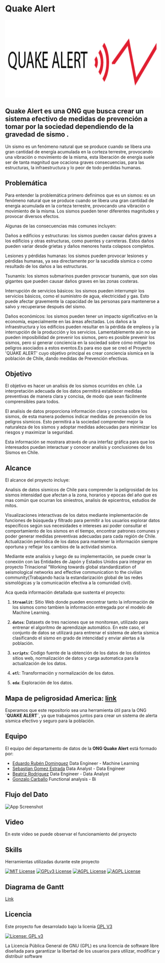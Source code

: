 # Quake Alert
 
<p align="center">
<img src="imagenes/logo.PNG"  height=250> 
</p>

## Quake Alert es una ONG que busca crear un sistema efectivo de medidas de prevención a tomar por la sociedad dependiendo de la gravedad de sismo .


Un sismo es un fenómeno natural que se produce cuando se libera una gran cantidad de energía acumulada en la corteza terrestre, provocando una vibración o movimiento de la misma, esta liberación de energía suele ser de tanta magnitud que ocaciona graves consecuencias, para las estructuras, la infraestructura y lo peor de todo perdidas humanas.

## Problemática

Para entender la problemática primero definimos que es un sismos: es un fenómeno natural que se produce cuando se libera una gran cantidad de energía acumulada en la corteza terrestre, provocando una vibración o movimiento de la misma. Los sismos pueden tener diferentes magnitudes y provocar diversos efectos.

Algunas de las consecuencias más comunes incluyen:

Daños a edificios y estructuras: los sismos pueden causar daños graves a los edificios y otras estructuras, como puentes y carreteras. Estos daños pueden variar desde grietas y daños menores hasta colapsos completos.

Lesiones y pérdidas humanas: los sismos pueden provocar lesiones y pérdidas humanas, ya sea directamente por la sacudida sísmica o como resultado de los daños a las estructuras.

Tsunamis: los sismos submarinos pueden provocar tsunamis, que son olas gigantes que pueden causar daños graves en las zonas costeras.

Interrupción de servicios básicos: los sismos pueden interrumpir los servicios básicos, como el suministro de agua, electricidad y gas. Esto puede afectar gravemente la capacidad de las personas para mantenerse a salvo y recuperarse después del sismo.

Daños económicos: los sismos pueden tener un impacto significativo en la economía, especialmente en las áreas afectadas. Los daños a la infraestructura y los edificios pueden resultar en la pérdida de empleos y la interrupción de la producción y los servicios.
 Lamentablemente aún no se pueden imposibilidad de prevenir los sismos, pero es posible prevenir los sismos, pero si generar conciencia en la sociedad sobre cómo mitigar los peligros asociados a estos eventos.Es para eso que se creó el Proyecto 'QUAKE ALERT' cuyo objetivo principal es crear conciencia sísmica en la población de Chile, dando medidas de Prevención efectivas.

## Objetivo

El objetivo es hacer un analisis de los sismos ocurridos en chile. La interpretación adecuada de los datos permitirá establecer medidas preventivas de manera clara y concisa, de modo que sean fácilmente comprensibles para todos.

El analisis de datos proporciona información clara y concisa sobre los sismos, de esta manera podemos indicar medidas de prevención de los peligros sísmicos. Esto permitirá a la sociedad comprender mejor la naturaleza de los sismos y adoptar medidas adecuadas para minimizar los riesgos y maximizar la seguridad.

Esta información se mostrara através de una interfaz gráfica para que los interesados puedan interactuar y conocer analisis y conclusiones de los Sismos en Chile. 

## Alcance

El alcance del proyecto incluye:

Analisis de datos sísmicos de Chile para comprender la peligrosidad de los sismos intensidad que afectan a la zona, horarios y epocas del año que es mas común que ocurran los siniestros, analisis de epicentros, estudios de mitos.

Visualizaciones interactivas de los datos mediante implementación de funciones de búsqueda y filtrado para permitir a los usuarios explorar datos específicos según sus necesidades e intereses asi poder consultar el comportamiento de los sismos en el tiempo, encontrar patrones comunes y poder generar medidas preventivas adecuadas para cada región de Chile. Actualización periódica de los datos para mantener la información siempre oportuna y reflejar los cambios de la actividad sísmica.

Mediante este analisis y luego de su implementación, se puede crear la conexión con las Entidades de Japón y Estados Unidos para integrar en proyecto Trinacional  “Working towards global standardization of seismological networks and effective communication to the civilian community(Trabajando hacia la estandarización global de las redes sismológicas y la comunicación efectiva a la comunidad civil).


Aca queda información  detallada que sustenta el proyecto: 






1. **`Streamlit`**: Sitio Web donde pueden encontrar tanto la información de los sismos como tambien la información entregada por el modelo de Machine Learning.

2. **`datos`**: Datasets de tres naciones que se monitorean, utilizado para entrenar el algoritmo de aprendizaje automático. En este caso, el conjunto de datos se utilizará para entrenar el sistema de alerta sísmica clasificando el sismo en grado de intencidad y enviar alertas a la población.


3. **`scripts`**: Codigo fuente de la obtención de los datos de los distintos sitios web, normalización de datos y carga automatica para la actualización de los datos.

4. **`etl`**: Transformación y normalización de los datos.

5. **`eda`**: Exploración de los datos.
## Mapa de peligrosidad America: [link](https://d9-wret.s3.us-west-2.amazonaws.com/assets/palladium/production/s3fs-public/atoms/files/SAmer-Proceedings2010_1.pdf)


Esperamos que este repositorio sea una herramienta útil para la ONG **´QUAKE ALERT´**, ya que trabajamos juntos para crear un sistema de alerta sísmica efectivo y seguro para la población.

## Equipo

El equipo del departamento de datos de la **ONG Quake Alert** está formado por:

- [Eduardo Rubén Dominguez](https://github.com/edwardhight52391558) Data Engineer - Machine Learning
- [Sebastian Gomez Estrada](https://github.com/Mezgo?tab=repositories) Data Analyst - Data Engineer
- [Beatriz Rodriguez](https://github.com/Bearodriguez2022) Data Engineer - Data Analyst
- [Gonzalo Carballo](https://github.com/gonzalocba) Functional analysis - Bi


## Flujo del Dato

![App Screenshot](https://via.placeholder.com/468x300?text=App+Screenshot+Here)


## Video

En este video se puede observar el funcionamiento del proyecto


## Skills

Herramientas utilizadas durante este proyecto 

[![MIT License](https://img.shields.io/badge/Python-3.11-green.svg)](https://choosealicense.com/licenses/mit/)
[![GPLv3 License](https://img.shields.io/badge/Apache-Airflow-yellow.svg)](https://opensource.org/licenses/)
[![AGPL License](https://img.shields.io/badge/Google-Cloud-blue.svg)](http://www.gnu.org/licenses/agpl-3.0)
[![AGPL License](https://img.shields.io/badge/Git-Bash-red.svg)](http://www.gnu.org/licenses/agpl-3.0)


## Diagrama de Gantt
[Link](https://1drv.ms/x/s!AuJ6RRKB6qVXhpZrAZSYngK8NrqbYQ?e=Sba68Z)



## Licencia

Este proyecto fue desarrolado bajo la licenia [GPL V3](https://choosealicense.com/licenses/gpl-3.0/) 

[![License: GPL v3](https://img.shields.io/badge/License-GPLv3-blue.svg)](https://www.gnu.org/licenses/gpl-3.0)

La Licencia Pública General de GNU (GPL) es una licencia de software libre diseñada para garantizar la libertad de los usuarios para utilizar, modificar y distribuir software

